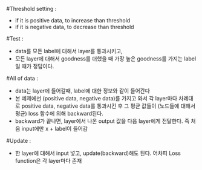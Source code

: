 #Threshold setting : 
- if it is positive data, to increase than threshold
- if it is negative data, to decrease than threshold

#Test :
- data를 모든 label에 대해서 layer를 통과시키고, 
- 모든 layer에 대해서 goodness를 더했을 때 가장 높은 goodness를 가지는 label일 때가 정답이다.

#All of data :
- data는 layer에 들어갈때, label에 대한 정보와 같이 들어간다
- 본 예제에선 (positive data, negative data)를 가지고 와서 각 layer마다 차례대로 positive data, negative data를 통과시킨 후 그 평균 값들이 (노드들에 대해서 평균) loss 함수에 의해 backward된다.
- backward가 끝나면, layer에서 나온 output 값을 다음 layer에게 전달한다. 즉 처음 input에만 x + label이 들어감 

#Update :
- 한 layer에 대해서 input 넣고, update(backward)해도 된다. 어차피 Loss function은 각 layer마다 존재